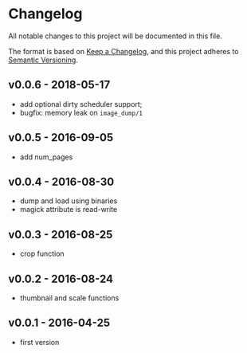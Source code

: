 # Changelog

All notable changes to this project will be documented in this file.

The format is based on [Keep a Changelog](https://keepachangelog.com/en/1.0.0/),
and this project adheres to [Semantic Versioning](https://semver.org/spec/v2.0.0.html).

## v0.0.6 - 2018-05-17
  * add optional dirty scheduler support;
  * bugfix: memory leak on `image_dump/1`

## v0.0.5 - 2016-09-05
  * add num_pages

## v0.0.4 - 2016-08-30
  * dump and load using binaries
  * magick attribute is read-write

## v0.0.3 - 2016-08-25
  * crop function

## v0.0.2 - 2016-08-24
  * thumbnail and scale functions

## v0.0.1 - 2016-04-25
  * first version
